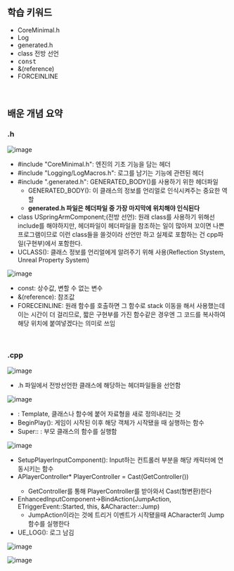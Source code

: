 ## 학습 키워드
- CoreMinimal.h
- Log
- generated.h
- class 전방 선언
- <tt>const</tt>
- &(reference)
- FORCEINLINE

<br/>

## 배운 개념 요약
### .h
![image](https://github.com/user-attachments/assets/797cdc35-1daf-495b-b8eb-662d214d3e4a)
- #include "CoreMinimal.h": 엔진의 기초 기능을 담는 헤더
- #include "Logging/LogMacros.h": 로그를 남기는 기능에 관련된 헤더
- #include ".generated.h": GENERATED_BODY()를 사용하기 위한 헤더파일
  - GENERATED_BODY(): 이 클래스의 정보를 언리얼로 인식시켜주는 중요한 역할
  - **generated.h 파일은 헤더파일 중 가장 마지막에 위치해야 인식된다**
- class USpringArmComponent;(전방 선언): 원래 class를 사용하기 위해선 include를 해야하지만, 헤더파일이 헤더파일을 참조하는 일이 많아져 꼬이면 나쁜 프로그램이므로 이런 class들을 쓸것이라 선언만 하고 실제로 포함하는 건 cpp파일(구현부)에서 포함한다.
- UCLASS(): 클래스 정보를 언리얼에게 알려주기 위해 사용(Reflection Stystem, Unreal Property System)

![image](https://github.com/user-attachments/assets/56172f5e-0c4c-4a73-acf8-f5cbe329baf4)
- const: 상수값, 변할 수 없는 변수
- &(reference): 참조값
- FORECEINLINE: 원래 함수를 호출하면 그 함수로 stack 이동을 해서 사용했는데 이는 시간이 더 걸리므로, 짧은 구현부를 가진 함수같은 경우엔 그 코드를 복사하여 해당 위치에 붙여넣겠다는 의미로 쓰임

<br/>

### .cpp
![image](https://github.com/user-attachments/assets/021e7641-1f38-4d70-b349-9f8100a975f4)
- .h 파일에서 전방선언한 클래스에 해당하는 헤더파일들을 선언함

![image](https://github.com/user-attachments/assets/38dd0529-25ef-4066-8429-b7b8854f511a)
- <USpringArmComponent>: Template, 클래스나 함수에 붙어 자료형을 새로 정의내리는 것
- BeginPlay(): 게임이 시작된 이후 해당 객체가 시작됐을 때 실행하는 함수
- Super:: : 부모 클래스의 함수를 실행함

![image](https://github.com/user-attachments/assets/e10d0b92-3c61-4768-b484-b75c182fa516)
- SetupPlayerInputComponent(): Input하는 컨트롤러 부분을 해당 캐릭터에 연동시키는 함수
- APlayerController* PlayerController = Cast<APlayerController>(GetController())
  - GetController를 통해 PlayerController를 받아와서 Cast(형변환)한다
- EnhancedInputComponent->BindAction(JumpAction, ETriggerEvent::Started, this, &ACharacter::Jump)
  - JumpAction이라는 것에 트리거 이벤트가 시작됐을때 ACharacter의 Jump 함수를 실행한다
- UE_LOG(): 로그 남김

![image](https://github.com/user-attachments/assets/b01633a2-f0a5-455a-a6bd-6e5add24a09c)


![image](https://github.com/user-attachments/assets/577d5206-b9cd-45c8-8fc2-ea32e31a355e)


<br/>

